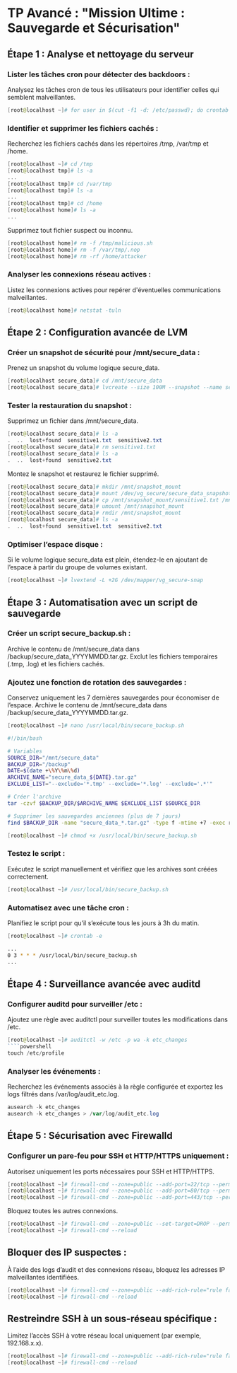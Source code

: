 # TP Avancé : "Mission Ultime : Sauvegarde et Sécurisation"
## Étape 1 : Analyse et nettoyage du serveur
### Lister les tâches cron pour détecter des backdoors :
Analysez les tâches cron de tous les utilisateurs pour identifier celles qui semblent malveillantes.
````powershell
[root@localhost ~]# for user in $(cut -f1 -d: /etc/passwd); do crontab -u $user -l; done
````
### Identifier et supprimer les fichiers cachés :
Recherchez les fichiers cachés dans les répertoires /tmp, /var/tmp et /home.
````powershell
[root@localhost ~]# cd /tmp
[root@localhost tmp]# ls -a
...
[root@localhost tmp]# cd /var/tmp
[root@localhost tmp]# ls -a
...
[root@localhost tmp]# cd /home
[root@localhost home]# ls -a
...
````
Supprimez tout fichier suspect ou inconnu.
````powershell
[root@localhost home]# rm -f /tmp/malicious.sh
[root@localhost home]# rm -f /var/tmp/.nop
[root@localhost home]# rm -rf /home/attacker
````
### Analyser les connexions réseau actives :
Listez les connexions actives pour repérer d'éventuelles communications malveillantes.
````powershell
[root@localhost home]# netstat -tuln
````
## Étape 2 : Configuration avancée de LVM
### Créer un snapshot de sécurité pour /mnt/secure_data :
Prenez un snapshot du volume logique secure_data.
````powershell
[root@localhost secure_data]# cd /mnt/secure_data
[root@localhost secure_data]# lvcreate --size 100M --snapshot --name secure_data_snapshot /dev/vg_secure/secure_data
````
### Tester la restauration du snapshot :
Supprimez un fichier dans /mnt/secure_data.
````powershell
[root@localhost secure_data]# ls -a
.  ..  lost+found  sensitive1.txt  sensitive2.txt
[root@localhost secure_data]# rm sensitive1.txt
[root@localhost secure_data]# ls -a
.  ..  lost+found  sensitive2.txt
````
Montez le snapshot et restaurez le fichier supprimé.
````powershell
[root@localhost secure_data]# mkdir /mnt/snapshot_mount
[root@localhost secure_data]# mount /dev/vg_secure/secure_data_snapshot /mnt/snapshot_mount
[root@localhost secure_data]# cp /mnt/snapshot_mount/sensitive1.txt /mnt/secure_data/
[root@localhost secure_data]# umount /mnt/snapshot_mount
[root@localhost secure_data]# rmdir /mnt/snapshot_mount
[root@localhost secure_data]# ls -a
.  ..  lost+found  sensitive1.txt  sensitive2.txt
````
### Optimiser l’espace disque :
Si le volume logique secure_data est plein, étendez-le en ajoutant de l’espace à partir du groupe de volumes existant.
````powershell
[root@localhost ~]# lvextend -L +2G /dev/mapper/vg_secure-snap
````
## Étape 3 : Automatisation avec un script de sauvegarde
### Créer un script secure_backup.sh :
Archive le contenu de /mnt/secure_data dans /backup/secure_data_YYYYMMDD.tar.gz.
Exclut les fichiers temporaires (.tmp, .log) et les fichiers cachés.
### Ajoutez une fonction de rotation des sauvegardes :
Conservez uniquement les 7 dernières sauvegardes pour économiser de l’espace.
Archive le contenu de /mnt/secure_data dans /backup/secure_data_YYYYMMDD.tar.gz.
````powershell
[root@localhost ~]# nano /usr/local/bin/secure_backup.sh
````
````bash
#!/bin/bash

# Variables
SOURCE_DIR="/mnt/secure_data"
BACKUP_DIR="/backup"
DATE=$(date +\%Y\%m\%d)
ARCHIVE_NAME="secure_data_${DATE}.tar.gz"
EXCLUDE_LIST="--exclude='*.tmp' --exclude='*.log' --exclude='.*'"

# Créer l'archive
tar -czvf $BACKUP_DIR/$ARCHIVE_NAME $EXCLUDE_LIST $SOURCE_DIR

# Supprimer les sauvegardes anciennes (plus de 7 jours)
find $BACKUP_DIR -name "secure_data_*.tar.gz" -type f -mtime +7 -exec rm -f {} \;
````
````powershell
[root@localhost ~]# chmod +x /usr/local/bin/secure_backup.sh
````
### Testez le script :
Exécutez le script manuellement et vérifiez que les archives sont créées correctement.
````powershell
[root@localhost ~]# /usr/local/bin/secure_backup.sh
````
### Automatisez avec une tâche cron :
Planifiez le script pour qu’il s’exécute tous les jours à 3h du matin.
````powershell
[root@localhost ~]# crontab -e
````
````bash
...
0 3 * * * /usr/local/bin/secure_backup.sh
...
````
## Étape 4 : Surveillance avancée avec auditd
### Configurer auditd pour surveiller /etc :
Ajoutez une règle avec auditctl pour surveiller toutes les modifications dans /etc.
````powershell
[root@localhost ~]# auditctl -w /etc -p wa -k etc_changes
````powershell
touch /etc/profile
````
### Analyser les événements :
Recherchez les événements associés à la règle configurée et exportez les logs filtrés dans /var/log/audit_etc.log.
````powershell
ausearch -k etc_changes
ausearch -k etc_changes > /var/log/audit_etc.log
````
## Étape 5 : Sécurisation avec Firewalld
### Configurer un pare-feu pour SSH et HTTP/HTTPS uniquement :
Autorisez uniquement les ports nécessaires pour SSH et HTTP/HTTPS.
````powershell
[root@localhost ~]# firewall-cmd --zone=public --add-port=22/tcp --permanent
[root@localhost ~]# firewall-cmd --zone=public --add-port=80/tcp --permanent
[root@localhost ~]# firewall-cmd --zone=public --add-port=443/tcp --permanent
````
Bloquez toutes les autres connexions.
````powershell
[root@localhost ~]# firewall-cmd --zone=public --set-target=DROP --permanent
[root@localhost ~]# firewall-cmd --reload
````
## Bloquer des IP suspectes :
À l’aide des logs d’audit et des connexions réseau, bloquez les adresses IP malveillantes identifiées.
````powershell
[root@localhost ~]# firewall-cmd --zone=public --add-rich-rule="rule family='ipv4' source address='192.168.1.100' drop" --permanent
[root@localhost ~]# firewall-cmd --reload
````
## Restreindre SSH à un sous-réseau spécifique :
Limitez l’accès SSH à votre réseau local uniquement (par exemple, 192.168.x.x).
````powershell
[root@localhost ~]# firewall-cmd --zone=public --add-rich-rule="rule family='ipv4' service name='ssh' source address='192.168.1.0/24' accept" --permanent
[root@localhost ~]# firewall-cmd --reload
````